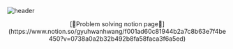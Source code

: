 ![header](https://capsule-render.vercel.app/api?type=soft&color=auto&height=150&section=header&text=Algorithm&fontSize=70&&animation=twinkling)

<center>
[📌Problem solving notion page📌](https://www.notion.so/gyuhwanhwang/f001ad60c81944b2a7c8b63e7f4be450?v=0738a0a2b32b492b8fa58faca3f6a5ed)
</center>